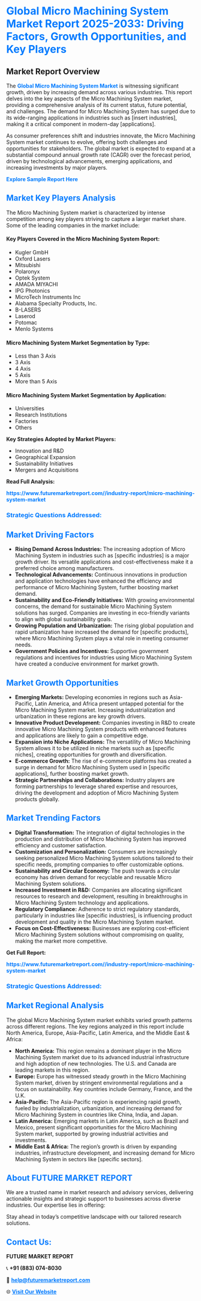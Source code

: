 <h1 style="color: #007BFF;">Global Micro Machining System Market Report 2025-2033: Driving Factors, Growth Opportunities, and Key Players</h1>

<section id="overview">
<h2>Market Report Overview</h2>
<p>The <a href="https://www.futuremarketreport.com//industry-report/micro-machining-system-market" style="color: #007BFF; text-decoration: none;"><strong>Global Micro Machining System Market</strong></a> is witnessing significant growth, driven by increasing demand across various industries. This report delves into the key aspects of the Micro Machining System market, providing a comprehensive analysis of its current status, future potential, and challenges. The demand for Micro Machining System has surged due to its wide-ranging applications in industries such as [insert industries], making it a critical component in modern-day [applications].</p>
<p>As consumer preferences shift and industries innovate, the Micro Machining System market continues to evolve, offering both challenges and opportunities for stakeholders. The global market is expected to expand at a substantial compound annual growth rate (CAGR) over the forecast period, driven by technological advancements, emerging applications, and increasing investments by major players.</p>
</section>

<section id="overview">
<p><a href="https://www.futuremarketreport.com//request-sample/reportId=55939" style="color: #007BFF; text-decoration: none;"><strong>Explore Sample Report Here</strong></a></p>
</section>

<section id="key-players">
<h2 style="color: #007BFF;">Market Key Players Analysis</h2>
<p>The Micro Machining System market is characterized by intense competition among key players striving to capture a larger market share. Some of the leading companies in the market include:</p>
<h4>Key Players Covered in the Micro Machining System Report:</h4>
<ul><li>Kugler GmbH</li><li>Oxford Lasers</li><li>Mitsubishi</li><li>Polaronyx</li><li>Optek System</li><li>AMADA MIYACHI</li><li>IPG Photonics</li><li>MicroTech Instruments Inc</li><li>Alabama Specialty Products, Inc.</li><li>B-LASERS</li><li>Laserod</li><li>Potomac</li><li>Menlo Systems</li></ul>
<h4>Micro Machining System Market Segmentation by Type:</h4>
<ul><li>Less than 3 Axis</li><li>3 Axis</li><li>4 Axis</li><li>5 Axis</li><li>More than 5 Axis</li></ul>

<h4>Micro Machining System Market Segmentation by Application:</h4>
<ul><li>Universities</li><li>Research Institutions</li><li>Factories</li><li>Others</li></ul>
<p><strong>Key Strategies Adopted by Market Players:</strong></p>
<ul>
<li>Innovation and R&D</li>
<li>Geographical Expansion</li>
<li>Sustainability Initiatives</li>
<li>Mergers and Acquisitions</li>
</ul>
</section>

<section>
<p><strong>Read Full Analysis: </strong></p><a href="https://www.futuremarketreport.com//industry-report/micro-machining-system-market" style="color: #007BFF; text-decoration: none;"><strong>https://www.futuremarketreport.com//industry-report/micro-machining-system-market</strong></a>
<h3 style="color: #007BFF;">Strategic Questions Addressed:</h3>
</section>

<section id="driving-factors">
<h2 style="color: #007BFF;">Market Driving Factors</h2>
<ul>
<li><strong>Rising Demand Across Industries:</strong> The increasing adoption of Micro Machining System in industries such as [specific industries] is a major growth driver. Its versatile applications and cost-effectiveness make it a preferred choice among manufacturers.</li>
<li><strong>Technological Advancements:</strong> Continuous innovations in production and application technologies have enhanced the efficiency and performance of Micro Machining System, further boosting market demand.</li>
<li><strong>Sustainability and Eco-Friendly Initiatives:</strong> With growing environmental concerns, the demand for sustainable Micro Machining System solutions has surged. Companies are investing in eco-friendly variants to align with global sustainability goals.</li>
<li><strong>Growing Population and Urbanization:</strong> The rising global population and rapid urbanization have increased the demand for [specific products], where Micro Machining System plays a vital role in meeting consumer needs.</li>
<li><strong>Government Policies and Incentives:</strong> Supportive government regulations and incentives for industries using Micro Machining System have created a conducive environment for market growth.</li>
</ul>
</section>

<section id="growth-opportunities">
<h2 style="color: #007BFF;">Market Growth Opportunities</h2>
<ul>
<li><strong>Emerging Markets:</strong> Developing economies in regions such as Asia-Pacific, Latin America, and Africa present untapped potential for the Micro Machining System market. Increasing industrialization and urbanization in these regions are key growth drivers.</li>
<li><strong>Innovative Product Development:</strong> Companies investing in R&D to create innovative Micro Machining System products with enhanced features and applications are likely to gain a competitive edge.</li>
<li><strong>Expansion into Niche Applications:</strong> The versatility of Micro Machining System allows it to be utilized in niche markets such as [specific niches], creating opportunities for growth and diversification.</li>
<li><strong>E-commerce Growth:</strong> The rise of e-commerce platforms has created a surge in demand for Micro Machining System used in [specific applications], further boosting market growth.</li>
<li><strong>Strategic Partnerships and Collaborations:</strong> Industry players are forming partnerships to leverage shared expertise and resources, driving the development and adoption of Micro Machining System products globally.</li>
</ul>
</section>

<section id="trending-factors">
<h2 style="color: #007BFF;">Market Trending Factors</h2>
<ul>
<li><strong>Digital Transformation:</strong> The integration of digital technologies in the production and distribution of Micro Machining System has improved efficiency and customer satisfaction.</li>
<li><strong>Customization and Personalization:</strong> Consumers are increasingly seeking personalized Micro Machining System solutions tailored to their specific needs, prompting companies to offer customizable options.</li>
<li><strong>Sustainability and Circular Economy:</strong> The push towards a circular economy has driven demand for recyclable and reusable Micro Machining System solutions.</li>
<li><strong>Increased Investment in R&D:</strong> Companies are allocating significant resources to research and development, resulting in breakthroughs in Micro Machining System technology and applications.</li>
<li><strong>Regulatory Compliance:</strong> Adherence to strict regulatory standards, particularly in industries like [specific industries], is influencing product development and quality in the Micro Machining System market.</li>
<li><strong>Focus on Cost-Effectiveness:</strong> Businesses are exploring cost-efficient Micro Machining System solutions without compromising on quality, making the market more competitive.</li>
</ul>
</section>

<section>
<p><strong>Get Full Report: </strong></p><a href="https://www.futuremarketreport.com//industry-report/micro-machining-system-market" style="color: #007BFF; text-decoration: none;"><strong>https://www.futuremarketreport.com//industry-report/micro-machining-system-market</strong></a>
<h3 style="color: #007BFF;">Strategic Questions Addressed:</h3>
</section>


<section id="regional-analysis">
<h2 style="color: #007BFF;">Market Regional Analysis</h2>
<p>The global Micro Machining System market exhibits varied growth patterns across different regions. The key regions analyzed in this report include North America, Europe, Asia-Pacific, Latin America, and the Middle East & Africa:</p>
<ul>
<li><strong>North America:</strong> This region remains a dominant player in the Micro Machining System market due to its advanced industrial infrastructure and high adoption of new technologies. The U.S. and Canada are leading markets in this region.</li>
<li><strong>Europe:</strong> Europe has witnessed steady growth in the Micro Machining System market, driven by stringent environmental regulations and a focus on sustainability. Key countries include Germany, France, and the U.K.</li>
<li><strong>Asia-Pacific:</strong> The Asia-Pacific region is experiencing rapid growth, fueled by industrialization, urbanization, and increasing demand for Micro Machining System in countries like China, India, and Japan.</li>
<li><strong>Latin America:</strong> Emerging markets in Latin America, such as Brazil and Mexico, present significant opportunities for the Micro Machining System market, supported by growing industrial activities and investments.</li>
<li><strong>Middle East & Africa:</strong> The region’s growth is driven by expanding industries, infrastructure development, and increasing demand for Micro Machining System in sectors like [specific sectors].</li>
</ul>
</section>

<footer>
<h2 style="color: #007BFF;">About FUTURE MARKET REPORT</h2>
<p>We are a trusted name in market research and advisory services, delivering actionable insights and strategic support to businesses across diverse industries. Our expertise lies in offering:</p>

<p>Stay ahead in today’s competitive landscape with our tailored research solutions.</p>

<h2 style="color: #007BFF;">Contact Us:</h2>
<p><strong>FUTURE MARKET REPORT</strong></p>
<p>📞 <strong>+91 (883) 074-8030</strong></p>
<p>📧 <strong><a href="mailto:help@futuremarketreport.com" style="color: #007BFF;">help@futuremarketreport.com</a></strong></p>
<p>🌐 <strong><a href="https://www.futuremarketreport.com/" style="color: #007BFF;">Visit Our Website</a></strong></p>
</footer>